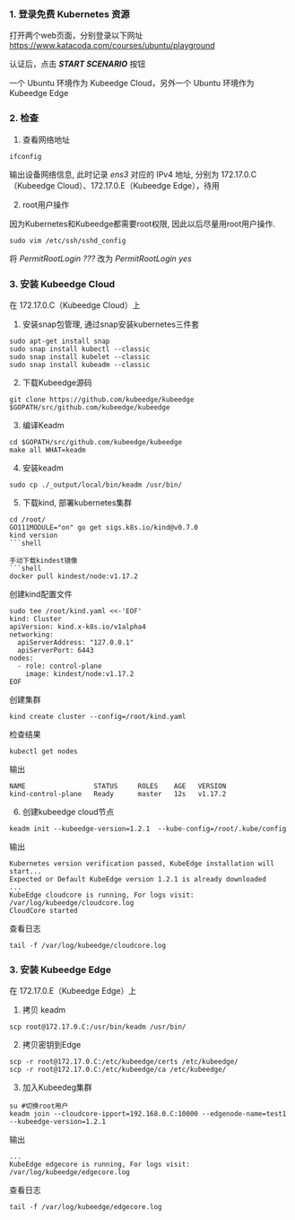 ### 1. 登录免费 Kubernetes 资源

打开两个web页面，分别登录以下网址
https://www.katacoda.com/courses/ubuntu/playground

认证后，点击 ***START SCENARIO*** 按钮

一个 Ubuntu 环境作为 Kubeedge Cloud，另外一个 Ubuntu 环境作为 Kubeedge Edge

### 2. 检查

1. 查看网络地址

```shell
ifconfig
```

输出设备网络信息, 此时记录 *ens3* 对应的 IPv4 地址, 分别为 172.17.0.C（Kubeedge Cloud）、172.17.0.E（Kubeedge Edge），待用

2. root用户操作

因为Kubernetes和Kubeedge都需要root权限, 因此以后尽量用root用户操作.

```shell
sudo vim /etc/ssh/sshd_config
```

将 *PermitRootLogin ???* 改为 *PermitRootLogin yes*

### 3. 安装 Kubeedge Cloud

在 172.17.0.C（Kubeedge Cloud）上

1. 安装snap包管理, 通过snap安装kubernetes三件套

```shell
sudo apt-get install snap
sudo snap install kubectl --classic
sudo snap install kubelet --classic
sudo snap install kubeadm --classic
```

2. 下载Kubeedge源码

```shell
git clone https://github.com/kubeedge/kubeedge $GOPATH/src/github.com/kubeedge/kubeedge
```

3. 编译Keadm

```shell
cd $GOPATH/src/github.com/kubeedge/kubeedge
make all WHAT=keadm
```

4. 安装keadm

```shell
sudo cp ./_output/local/bin/keadm /usr/bin/
```

5. 下载kind, 部署kubernetes集群

```shell
cd /root/
GO111MODULE="on" go get sigs.k8s.io/kind@v0.7.0
kind version
```shell

手动下载kindest镜像
```shell
docker pull kindest/node:v1.17.2
```

创建kind配置文件
```shell
sudo tee /root/kind.yaml <<-'EOF'
kind: Cluster
apiVersion: kind.x-k8s.io/v1alpha4
networking:
  apiServerAddress: "127.0.0.1"
  apiServerPort: 6443
nodes:
  - role: control-plane
    image: kindest/node:v1.17.2
EOF
```

创建集群
```shell
kind create cluster --config=/root/kind.yaml
```

检查结果
```shell
kubectl get nodes
```

输出
```shell
NAME                 STATUS     ROLES    AGE   VERSION
kind-control-plane   Ready      master   12s   v1.17.2
```

6. 创建kubeedge cloud节点

```shell
keadm init --kubeedge-version=1.2.1  --kube-config=/root/.kube/config
```

输出
```shell
Kubernetes version verification passed, KubeEdge installation will start...
Expected or Default KubeEdge version 1.2.1 is already downloaded
...
KubeEdge cloudcore is running, For logs visit:  /var/log/kubeedge/cloudcore.log
CloudCore started
```

查看日志 
```shell
tail -f /var/log/kubeedge/cloudcore.log
```

### 3. 安装 Kubeedge Edge

在 172.17.0.E（Kubeedge Edge）上

1. 拷贝 keadm 

```shell
scp root@172.17.0.C:/usr/bin/keadm /usr/bin/
```

2. 拷贝密钥到Edge

```shell
scp -r root@172.17.0.C:/etc/kubeedge/certs /etc/kubeedge/
scp -r root@172.17.0.C:/etc/kubeedge/ca /etc/kubeedge/
```

3. 加入Kubeedeg集群

```shell
su #切换root用户
keadm join --cloudcore-ipport=192.168.0.C:10000 --edgenode-name=test1 --kubeedge-version=1.2.1
```

输出
```shell
...
KubeEdge edgecore is running, For logs visit:  /var/log/kubeedge/edgecore.log
```

查看日志 
```shell
tail -f /var/log/kubeedge/edgecore.log
```











